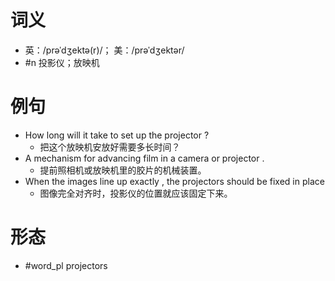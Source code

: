# 词义
- 英：/prəˈdʒektə(r)/； 美：/prəˈdʒektər/
- #n 投影仪；放映机
# 例句
- How long will it take to set up the projector ?
	- 把这个放映机安放好需要多长时间？
- A mechanism for advancing film in a camera or projector .
	- 提前照相机或放映机里的胶片的机械装置。
- When the images line up exactly , the projectors should be fixed in place
	- 图像完全对齐时，投影仪的位置就应该固定下来。
# 形态
- #word_pl projectors
